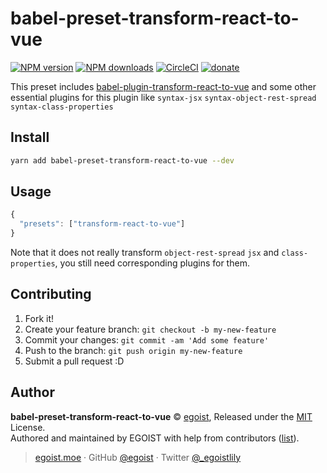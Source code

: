 # babel-preset-transform-react-to-vue

[![NPM version](https://img.shields.io/npm/v/babel-preset-transform-react-to-vue.svg?style=flat)](https://npmjs.com/package/babel-preset-transform-react-to-vue) [![NPM downloads](https://img.shields.io/npm/dm/babel-preset-transform-react-to-vue.svg?style=flat)](https://npmjs.com/package/babel-preset-transform-react-to-vue) [![CircleCI](https://circleci.com/gh/vueact/babel-preset-transform-react-to-vue/tree/master.svg?style=shield)](https://circleci.com/gh/vueact/babel-preset-transform-react-to-vue/tree/master)  [![donate](https://img.shields.io/badge/$-donate-ff69b4.svg?maxAge=2592000&style=flat)](https://github.com/egoist/donate)

This preset includes [babel-plugin-transform-react-to-vue](https://github.com/vueact/babel-plugin-transform-react-to-vue) and some other essential plugins for this plugin like `syntax-jsx` `syntax-object-rest-spread` `syntax-class-properties`

## Install

```bash
yarn add babel-preset-transform-react-to-vue --dev
```

## Usage

```js
{
  "presets": ["transform-react-to-vue"]
}
```

Note that it does not really transform `object-rest-spread` `jsx` and `class-properties`, you still need corresponding plugins for them.

## Contributing

1. Fork it!
2. Create your feature branch: `git checkout -b my-new-feature`
3. Commit your changes: `git commit -am 'Add some feature'`
4. Push to the branch: `git push origin my-new-feature`
5. Submit a pull request :D


## Author

**babel-preset-transform-react-to-vue** © [egoist](https://github.com/egoist), Released under the [MIT](./LICENSE) License.<br>
Authored and maintained by EGOIST with help from contributors ([list](https://github.com/egoist/babel-preset-transform-react-to-vue/contributors)).

> [egoist.moe](https://egoist.moe) · GitHub [@egoist](https://github.com/egoist) · Twitter [@_egoistlily](https://twitter.com/_egoistlily)
